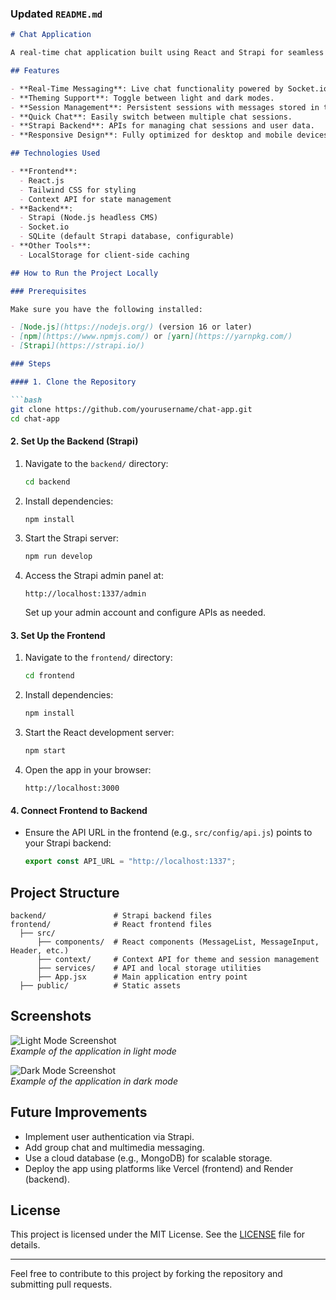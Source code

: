 ### Updated `README.md`

```markdown
# Chat Application

A real-time chat application built using React and Strapi for seamless front-end and back-end integration. The project enables users to communicate in real-time with persistent storage and dynamic theming.

## Features

- **Real-Time Messaging**: Live chat functionality powered by Socket.io.
- **Theming Support**: Toggle between light and dark modes.
- **Session Management**: Persistent sessions with messages stored in the backend.
- **Quick Chat**: Easily switch between multiple chat sessions.
- **Strapi Backend**: APIs for managing chat sessions and user data.
- **Responsive Design**: Fully optimized for desktop and mobile devices.

## Technologies Used

- **Frontend**:
  - React.js
  - Tailwind CSS for styling
  - Context API for state management
- **Backend**:
  - Strapi (Node.js headless CMS)
  - Socket.io
  - SQLite (default Strapi database, configurable)
- **Other Tools**:
  - LocalStorage for client-side caching

## How to Run the Project Locally

### Prerequisites

Make sure you have the following installed:

- [Node.js](https://nodejs.org/) (version 16 or later)
- [npm](https://www.npmjs.com/) or [yarn](https://yarnpkg.com/)
- [Strapi](https://strapi.io/)

### Steps

#### 1. Clone the Repository

```bash
git clone https://github.com/yourusername/chat-app.git
cd chat-app
```

#### 2. Set Up the Backend (Strapi)

1. Navigate to the `backend/` directory:
   ```bash
   cd backend
   ```
2. Install dependencies:
   ```bash
   npm install
   ```
3. Start the Strapi server:
   ```bash
   npm run develop
   ```
4. Access the Strapi admin panel at:
   ```plaintext
   http://localhost:1337/admin
   ```
   Set up your admin account and configure APIs as needed.

#### 3. Set Up the Frontend

1. Navigate to the `frontend/` directory:
   ```bash
   cd frontend
   ```
2. Install dependencies:
   ```bash
   npm install
   ```
3. Start the React development server:
   ```bash
   npm start
   ```
4. Open the app in your browser:
   ```plaintext
   http://localhost:3000
   ```

#### 4. Connect Frontend to Backend

- Ensure the API URL in the frontend (e.g., `src/config/api.js`) points to your Strapi backend:
  ```javascript
  export const API_URL = "http://localhost:1337";
  ```

## Project Structure

```plaintext
backend/               # Strapi backend files
frontend/              # React frontend files
  ├── src/
      ├── components/  # React components (MessageList, MessageInput, Header, etc.)
      ├── context/     # Context API for theme and session management
      ├── services/    # API and local storage utilities
      ├── App.jsx      # Main application entry point
  ├── public/          # Static assets
```

## Screenshots

![Light Mode Screenshot](https://via.placeholder.com/800x400)  
_Example of the application in light mode_

![Dark Mode Screenshot](https://via.placeholder.com/800x400)  
_Example of the application in dark mode_

## Future Improvements

- Implement user authentication via Strapi.
- Add group chat and multimedia messaging.
- Use a cloud database (e.g., MongoDB) for scalable storage.
- Deploy the app using platforms like Vercel (frontend) and Render (backend).

## License

This project is licensed under the MIT License. See the [LICENSE](LICENSE) file for details.

---

Feel free to contribute to this project by forking the repository and submitting pull requests.
```